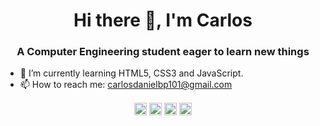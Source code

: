 <h1 align="center">Hi there 👋, I'm Carlos</h1>
<h3 align="center">A Computer Engineering student eager to learn new things</h3>

<!--Here are some ideas to get you started:

- 🔭 I’m currently working on ...
- 👯 I’m looking to collaborate on ...
- 🤔 I’m looking for help with ...
- 💬 Ask me about ...
- 😄 Pronouns: ...
- ⚡ Fun fact: ...
-->

- 🌱 I’m currently learning HTML5, CSS3 and JavaScript.
- 📫 How to reach me: carlosdanielbp101@gmail.com

<p align="center">
<a href="https://twitter.com/car_dan1el" target="blank"><img align="center" src="https://cdn.jsdelivr.net/npm/simple-icons@3.0.1/icons/twitter.svg" alt="Twitter icon" height="20" width="20" /></a>
<a href="https://www.linkedin.com/in/carlos-pereira-4325b4190/" target="blank"><img align="center" src="https://cdn.jsdelivr.net/npm/simple-icons@3.0.1/icons/linkedin.svg" alt="Linkedin icon" height="20" width="20" /></a>
<a href="https://www.facebook.com/profile.php?id=100004509962872" target="blank"><img align="center" src="https://cdn.jsdelivr.net/npm/simple-icons@3.0.1/icons/facebook.svg" alt="Facebook icon" height="20" width="20" /></a>
<a href="https://instagram.com/car_daniel/" target="blank"><img align="center" src="https://cdn.jsdelivr.net/npm/simple-icons@3.0.1/icons/instagram.svg" alt="Instagram icon" height="20" width="20" /></a>
</p>
